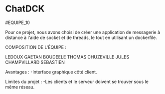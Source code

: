# ChatDCK 

#EQUIPE_10

Pour ce projet, nous avons choisi de créer une application de messagerie à distance à l'aide de socket et de threads, le tout en utilisant un dockerfile.

COMPOSITION DE L'ÉQUIPE :

LEDOUX GAETAN BOUDEELE THOMAS CHUZEVILLE JULES CHAMPVILLARD SEBASTIEN

Avantages : -Interface graphique côté client.

Limites du projet : -Les clients et le serveur doivent se trouver sous le même réseau.

